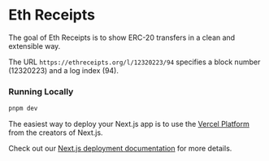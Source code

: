 # Eth Receipts

The goal of Eth Receipts is to show ERC-20 transfers in a clean and extensible way.

The URL `https://ethreceipts.org/l/12320223/94` specifies a block number (12320223) and a log index (94).

### Running Locally

```bash
pnpm dev
```

The easiest way to deploy your Next.js app is to use the [Vercel Platform](https://vercel.com/new?utm_medium=default-template&filter=next.js&utm_source=create-next-app&utm_campaign=create-next-app-readme) from the creators of Next.js.

Check out our [Next.js deployment documentation](https://nextjs.org/docs/deployment) for more details.
